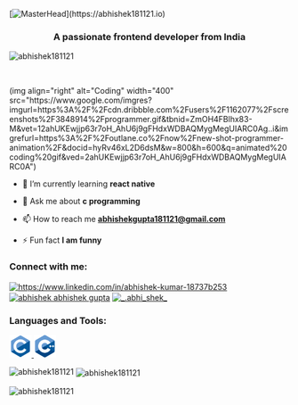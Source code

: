 [![MasterHead](https://1.bp.blogspot.com/-7A4WynwLsM...)](https://abhishek181121.io)

<h3 align="center">A passionate frontend developer from India</h3>

<p align="left"> <img src="https://komarev.com/ghpvc/?username=abhishek181121&label=Profile%20views&color=0e75b6&style=flat" alt="abhishek181121" /> </p>

<p align="left"> <a href="https://twitter.com/" target="blank"><img src="https://img.shields.io/twitter/follow/?logo=twitter&style=for-the-badge" alt="" /></a> </p>
(img align="right" alt="Coding" width="400" src="https://www.google.com/imgres?imgurl=https%3A%2F%2Fcdn.dribbble.com%2Fusers%2F1162077%2Fscreenshots%2F3848914%2Fprogrammer.gif&tbnid=ZmOH4FBlhx83-M&vet=12ahUKEwjjp63r7oH_AhU6j9gFHdxWDBAQMygMegUIARC0Ag..i&imgrefurl=https%3A%2F%2Foutlane.co%2Fnow%2Fnew-shot-programmer-animation%2F&docid=hyRv46xL2D6dsM&w=800&h=600&q=animated%20coding%20gif&ved=2ahUKEwjjp63r7oH_AhU6j9gFHdxWDBAQMygMegUIARC0A")


- 🌱 I’m currently learning **react native**

- 💬 Ask me about **c programming**

- 📫 How to reach me **abhishekgupta181121@gmail.com**

- ⚡ Fun fact **I am funny**

<h3 align="left">Connect with me:</h3>
<p align="left">
<a href="https://linkedin.com/in/https://www.linkedin.com/in/abhishek-kumar-18737b253" target="blank"><img align="center" src="https://raw.githubusercontent.com/rahuldkjain/github-profile-readme-generator/master/src/images/icons/Social/linked-in-alt.svg" alt="https://www.linkedin.com/in/abhishek-kumar-18737b253" height="30" width="40" /></a>
<a href="https://fb.com/abhishek abhishek gupta" target="blank"><img align="center" src="https://raw.githubusercontent.com/rahuldkjain/github-profile-readme-generator/master/src/images/icons/Social/facebook.svg" alt="abhishek abhishek gupta" height="30" width="40" /></a>
<a href="https://instagram.com/_.abhi_shek_" target="blank"><img align="center" src="https://raw.githubusercontent.com/rahuldkjain/github-profile-readme-generator/master/src/images/icons/Social/instagram.svg" alt="_.abhi_shek_" height="30" width="40" /></a>
</p>

<h3 align="left">Languages and Tools:</h3>
<p align="left"> <a href="https://www.cprogramming.com/" target="_blank" rel="noreferrer"> <img src="https://raw.githubusercontent.com/devicons/devicon/master/icons/c/c-original.svg" alt="c" width="40" height="40"/> </a> <a href="https://www.w3schools.com/cpp/" target="_blank" rel="noreferrer"> <img src="https://raw.githubusercontent.com/devicons/devicon/master/icons/cplusplus/cplusplus-original.svg" alt="cplusplus" width="40" height="40"/> </a> </p>

<p><img align="left" src="https://github-readme-stats.vercel.app/api/top-langs?username=abhishek181121&show_icons=true&locale=en&layout=compact" alt="abhishek181121" /></p>

<p>&nbsp;<img align="center" src="https://github-readme-stats.vercel.app/api?username=abhishek181121&show_icons=true&locale=en" alt="abhishek181121" /></p>

<p><img align="center" src="https://github-readme-streak-stats.herokuapp.com/?user=abhishek181121&" alt="abhishek181121" /></p>

